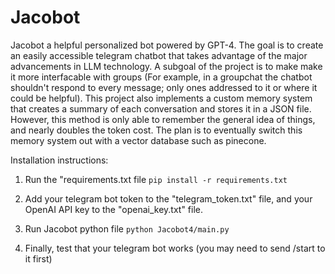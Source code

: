 # Jacobot
Jacobot a helpful personalized bot powered by GPT-4. The goal is to create an easily accessible telegram chatbot that takes advantage of the major advancements in LLM technology. A subgoal of the project is to make make it more interfacable with groups (For example, in a groupchat the chatbot shouldn't respond to every message; only ones addressed to it or where it could be helpful). This project also implements a custom memory system that creates a summary of each conversation and stores it in a JSON file. However, this method is only able to remember the general idea of things, and nearly doubles the token cost. The plan is to eventually switch this memory system out with a vector database such as pinecone.

Installation instructions: 
1. Run the "requirements.txt file
```pip install -r requirements.txt```

2. Add your telegram bot token to the "telegram_token.txt" file, and your OpenAI API key to the "openai_key.txt" file.

3. Run Jacobot python file
```python Jacobot4/main.py```
4. Finally, test that your telegram bot works (you may need to send /start to it first)
